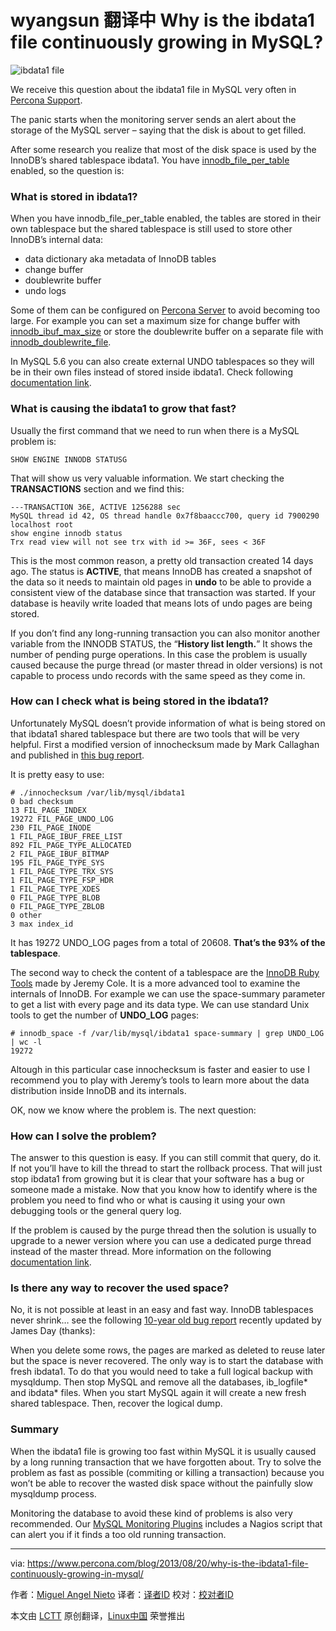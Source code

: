 wyangsun 翻译中
Why is the ibdata1 file continuously growing in MySQL?
================================================================================
![ibdata1 file](https://www.percona.com/blog/wp-content/uploads/2013/08/ibdata1-file.jpg)

We receive this question about the ibdata1 file in MySQL very often in [Percona Support][1].

The panic starts when the monitoring server sends an alert about the storage of the MySQL server – saying that the disk is about to get filled.

After some research you realize that most of the disk space is used by the InnoDB’s shared tablespace ibdata1. You have [innodb_file_per_table][2] enabled, so the question is:

### What is stored in ibdata1? ###

When you have innodb_file_per_table enabled, the tables are stored in their own tablespace but the shared tablespace is still used to store other InnoDB’s internal data:

- data dictionary aka metadata of InnoDB tables
- change buffer
- doublewrite buffer
- undo logs

Some of them can be configured on [Percona Server][3] to avoid becoming too large. For example you can set a maximum size for change buffer with [innodb_ibuf_max_size][4] or store the doublewrite buffer on a separate file with [innodb_doublewrite_file][5].

In MySQL 5.6 you can also create external UNDO tablespaces so they will be in their own files instead of stored inside ibdata1. Check following [documentation link][6].

### What is causing the ibdata1 to grow that fast? ###

Usually the first command that we need to run when there is a MySQL problem is:

    SHOW ENGINE INNODB STATUSG

That will show us very valuable information. We start checking the **TRANSACTIONS** section and we find this:

    ---TRANSACTION 36E, ACTIVE 1256288 sec
    MySQL thread id 42, OS thread handle 0x7f8baaccc700, query id 7900290 localhost root
    show engine innodb status
    Trx read view will not see trx with id >= 36F, sees < 36F

This is the most common reason, a pretty old transaction created 14 days ago. The status is **ACTIVE**, that means InnoDB has created a snapshot of the data so it needs to maintain old pages in **undo** to be able to provide a consistent view of the database since that transaction was started. If your database is heavily write loaded that means lots of undo pages are being stored.

If you don’t find any long-running transaction you can also monitor another variable from the INNODB STATUS, the “**History list length.**” It shows the number of pending purge operations. In this case the problem is usually caused because the purge thread (or master thread in older versions) is not capable to process undo records with the same speed as they come in.

### How can I check what is being stored in the ibdata1? ###

Unfortunately MySQL doesn’t provide information of what is being stored on that ibdata1 shared tablespace but there are two tools that will be very helpful. First a modified version of innochecksum made by Mark Callaghan and published in [this bug report][7].

It is pretty easy to use:

    # ./innochecksum /var/lib/mysql/ibdata1
    0 bad checksum
    13 FIL_PAGE_INDEX
    19272 FIL_PAGE_UNDO_LOG
    230 FIL_PAGE_INODE
    1 FIL_PAGE_IBUF_FREE_LIST
    892 FIL_PAGE_TYPE_ALLOCATED
    2 FIL_PAGE_IBUF_BITMAP
    195 FIL_PAGE_TYPE_SYS
    1 FIL_PAGE_TYPE_TRX_SYS
    1 FIL_PAGE_TYPE_FSP_HDR
    1 FIL_PAGE_TYPE_XDES
    0 FIL_PAGE_TYPE_BLOB
    0 FIL_PAGE_TYPE_ZBLOB
    0 other
    3 max index_id

It has 19272 UNDO_LOG pages from a total of 20608. **That’s the 93% of the tablespace**.

The second way to check the content of a tablespace are the [InnoDB Ruby Tools][8] made by Jeremy Cole. It is a more advanced tool to examine the internals of InnoDB. For example we can use the space-summary parameter to get a list with every page and its data type. We can use standard Unix tools to get the number of **UNDO_LOG** pages:

    # innodb_space -f /var/lib/mysql/ibdata1 space-summary | grep UNDO_LOG | wc -l
    19272

Altough in this particular case innochecksum is faster and easier to use I recommend you to play with Jeremy’s tools to learn more about the data distribution inside InnoDB and its internals.

OK, now we know where the problem is. The next question:

### How can I solve the problem? ###

The answer to this question is easy. If you can still commit that query, do it. If not you’ll have to kill the thread to start the rollback process. That will just stop ibdata1 from growing but it is clear that your software has a bug or someone made a mistake. Now that you know how to identify where is the problem you need to find who or what is causing it using your own debugging tools or the general query log.

If the problem is caused by the purge thread then the solution is usually to upgrade to a newer version where you can use a dedicated purge thread instead of the master thread. More information on the following [documentation link][9].

### Is there any way to recover the used space? ###

No, it is not possible at least in an easy and fast way. InnoDB tablespaces never shrink… see the following [10-year old bug report][10] recently updated by James Day (thanks):

When you delete some rows, the pages are marked as deleted to reuse later but the space is never recovered. The only way is to start the database with fresh ibdata1. To do that you would need to take a full logical backup with mysqldump. Then stop MySQL and remove all the databases, ib_logfile* and ibdata* files. When you start MySQL again it will create a new fresh shared tablespace. Then, recover the logical dump.

### Summary ###

When the ibdata1 file is growing too fast within MySQL it is usually caused by a long running transaction that we have forgotten about. Try to solve the problem as fast as possible (commiting or killing a transaction) because you won’t be able to recover the wasted disk space without the painfully slow mysqldump process.

Monitoring the database to avoid these kind of problems is also very recommended. Our [MySQL Monitoring Plugins][11] includes a Nagios script that can alert you if it finds a too old running transaction.

--------------------------------------------------------------------------------

via: https://www.percona.com/blog/2013/08/20/why-is-the-ibdata1-file-continuously-growing-in-mysql/

作者：[Miguel Angel Nieto][a]
译者：[译者ID](https://github.com/译者ID)
校对：[校对者ID](https://github.com/校对者ID)

本文由 [LCTT](https://github.com/LCTT/TranslateProject) 原创翻译，[Linux中国](https://linux.cn/) 荣誉推出

[a]:https://www.percona.com/blog/author/miguelangelnieto/
[1]:https://www.percona.com/products/mysql-support
[2]:http://dev.mysql.com/doc/refman/5.5/en/innodb-parameters.html#sysvar_innodb_file_per_table
[3]:https://www.percona.com/software/percona-server
[4]:https://www.percona.com/doc/percona-server/5.5/scalability/innodb_insert_buffer.html#innodb_ibuf_max_size
[5]:https://www.percona.com/doc/percona-server/5.5/performance/innodb_doublewrite_path.html?id=percona-server:features:percona_innodb_doublewrite_path#innodb_doublewrite_file
[6]:http://dev.mysql.com/doc/refman/5.6/en/innodb-performance.html#innodb-undo-tablespace
[7]:http://bugs.mysql.com/bug.php?id=57611
[8]:https://github.com/jeremycole/innodb_ruby
[9]:http://dev.mysql.com/doc/innodb/1.1/en/innodb-improved-purge-scheduling.html
[10]:http://bugs.mysql.com/bug.php?id=1341
[11]:https://www.percona.com/software/percona-monitoring-plugins
